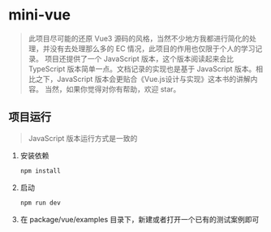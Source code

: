 # mini-vue
> 此项目尽可能的还原 Vue3 源码的风格，当然不少地方我都进行简化的处理，并没有去处理那么多的 EC 情况，此项目的作用也仅限于个人的学习记录。
> 项目还提供了一个 JavaScript 版本，这个版本阅读起来会比 TypeScript 版本简单一点。文档记录的实现也是基于 JavaScript 版本。相比之下，JavaScript 版本会更贴合《Vue.js设计与实现》这本书的讲解内容。
> 当然，如果你觉得对你有帮助，欢迎 star。

## 项目运行

> JavaScript 版本运行方式是一致的

1. 安装依赖
   ```bash
   npm install
   ```
2. 启动
   ```bash
   npm run dev
   ```
3. 在 package/vue/examples 目录下，新建或者打开一个已有的测试案例即可
